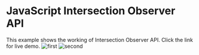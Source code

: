 # JavaScript Intersection Observer API
This example shows the working of Intersection Observer API. Click the link for live demo. 
![first](https://user-images.githubusercontent.com/44538497/86524203-3feb2100-be95-11ea-81bb-fc81fcddeb66.png)
![second](https://user-images.githubusercontent.com/44538497/86524205-44afd500-be95-11ea-83a6-a5e5bca7efa9.png)
